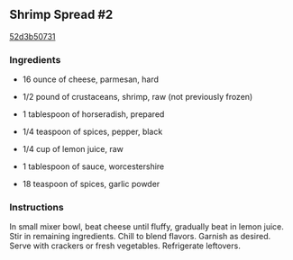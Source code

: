 ## Shrimp Spread #2

[52d3b50731](https://recipeland.com/recipe/v/shrimp-spread-2-38281)

### Ingredients

 - 16 ounce of cheese, parmesan, hard

 - 1/2 pound of crustaceans, shrimp, raw (not previously frozen)

 - 1 tablespoon of horseradish, prepared

 - 1/4 teaspoon of spices, pepper, black

 - 1/4 cup of lemon juice, raw

 - 1 tablespoon of sauce, worcestershire

 - 18 teaspoon of spices, garlic powder

### Instructions

In small mixer bowl, beat cheese until fluffy, gradually beat in lemon juice. Stir in remaining ingredients. Chill to blend flavors. Garnish as desired. Serve with crackers or fresh vegetables. Refrigerate leftovers.
